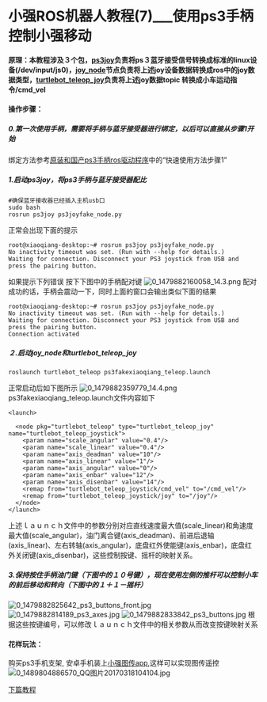 # 小强ROS机器人教程(7)___使用ps3手柄控制小强移动<br>
#### 原理：本教程涉及３个包，[ps3joy](http://wiki.ros.org/ps3joy)负责将ps３蓝牙接受信号转换成标准的linux设备(/dev/input/js0)，[joy_node](http://wiki.ros.org/joy)节点负责将上述joy设备数据转换成ros中的joy数据类型，[turtlebot_teleop_joy](http://wiki.ros.org/turtlebot_teleop)负责将上述joy数据topic 转换成小车运动指令/cmd_vel
#### 操作步骤：
##### 0.第一次使用手柄，需要将手柄与蓝牙接受器进行绑定，以后可以直接从步骤1开始
绑定方法参考[原装和国产ps3手柄ros驱动程序](http://community.bwbot.org/topic/169/%E5%8E%9F%E8%A3%85%E5%92%8C%E5%9B%BD%E4%BA%A7ps3%E6%89%8B%E6%9F%84ros%E9%A9%B1%E5%8A%A8%E7%A8%8B%E5%BA%8F)中的“快速使用方法步骤1”
##### 1.启动ps3joy，将ps3手柄与蓝牙接受器配比
```
#确保蓝牙接收器已经插入主机usb口
sudo bash
rosrun ps3joy ps3joyfake_node.py
```
正常会出现下面的提示
```
root@xiaoqiang-desktop:~# rosrun ps3joy ps3joyfake_node.py 
No inactivity timeout was set. (Run with --help for details.)
Waiting for connection. Disconnect your PS3 joystick from USB and press the pairing button.
```
如果提示下列错误
按下下图中的手柄配对键
![0_1479882160058_14.3.png](http://community.bwbot.org/uploads/files/1479882161376-14.3.png) 
配对成功的话，手柄会震动一下，同时上面的窗口会输出类似下面的结果
```
root@xiaoqiang-desktop:~# rosrun ps3joy ps3joyfake_node.py 
No inactivity timeout was set. (Run with --help for details.)
Waiting for connection. Disconnect your PS3 joystick from USB and press the pairing button.
Connection activated
```
##### ２.启动joy_node和turtlebot_teleop_joy
```
roslaunch turtlebot_teleop ps3fakexiaoqiang_teleop.launch
```
正常启动后如下图所示
![0_1479882359779_14.4.png](http://community.bwbot.org/uploads/files/1479882361397-14.4-resized.png) 
ps3fakexiaoqiang_teleop.launch文件内容如下
```
<launch>

  <node pkg="turtlebot_teleop" type="turtlebot_teleop_joy" name="turtlebot_teleop_joystick">
    <param name="scale_angular" value="0.4"/>
    <param name="scale_linear" value="0.4"/>
    <param name="axis_deadman" value="10"/>
    <param name="axis_linear" value="1"/>
    <param name="axis_angular" value="0"/>
    <param name="axis_enbar" value="12"/>
    <param name="axis_disenbar" value="14"/>
    <remap from="turtlebot_teleop_joystick/cmd_vel" to="/cmd_vel"/>
    <remap from="turtlebot_teleop_joystick/joy" to="/joy"/>
  </node>
</launch>
```
上述ｌａｕｎｃｈ文件中的参数分别对应直线速度最大值(scale_linear)和角速度最大值(scale_angular)，油门离合键(axis_deadman)、前进后退轴(axis_linear)、左右转轴(axis_angular)，底盘红外使能键(axis_enbar)，底盘红外关闭键(axis_disenbar)，这些控制按键、摇杆的映射关系。
##### 3.保持按住手柄油门键（下图中的１０号键），现在使用左侧的推杆可以控制小车的前后移动和转向（下图中的１＋１－摇杆）
![0_1479882825642_ps3_buttons_front.jpg](http://community.bwbot.org/uploads/files/1479882826857-ps3_buttons_front.jpg) 
![0_1479882814189_ps3_axes.jpg](http://community.bwbot.org/uploads/files/1479882815823-ps3_axes.jpg) 
![0_1479882833842_ps3_buttons.jpg](http://community.bwbot.org/uploads/files/1479882835151-ps3_buttons.jpg) 
根据这些按键编号，可以修改ｌａｕｎｃｈ文件中的相关参数从而改变按键映射关系
#### 花样玩法：
购买ps3手机支架, 安卓手机装上[小强图传app](http://community.bwbot.org/uploads/files/1487658205402-xiaoqiang-no-control.apk),这样可以实现图传遥控
![0_1489804886570_QQ图片20170318104104.jpg](http://community.bwbot.org/assets/uploads/files/1489804884002-qq%E5%9B%BE%E7%89%8720170318104104-resized.jpeg)

[下篇教程](http://community.bwbot.org/topic/83/%E5%B0%8F%E5%BC%BAros%E6%9C%BA%E5%99%A8%E4%BA%BA%E6%95%99%E7%A8%8B-8-___kinect1%E4%BB%A3-ros%E9%A9%B1%E5%8A%A8%E6%B5%8B%E8%AF%95%E4%B8%8E%E5%AE%89%E8%A3%85)

